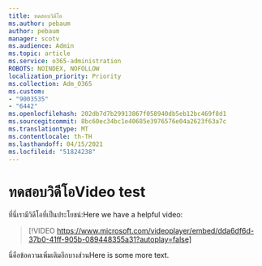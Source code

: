 ```yaml
---
title: ทดสอบวิดีโอ
ms.author: pebaum
author: pebaum
manager: scotv
ms.audience: Admin
ms.topic: article
ms.service: o365-administration
ROBOTS: NOINDEX, NOFOLLOW
localization_priority: Priority
ms.collection: Adm_O365
ms.custom:
- "9003535"
- "6442"
ms.openlocfilehash: 202db7d7b29913867f058940db5eb12bc469f8d1
ms.sourcegitcommit: 8bc60ec34bc1e40685e3976576e04a2623f63a7c
ms.translationtype: MT
ms.contentlocale: th-TH
ms.lasthandoff: 04/15/2021
ms.locfileid: "51824238"
---
```

# <a name="video-test"></a><span data-ttu-id="24795-102">ทดสอบวิดีโอ</span><span class="sxs-lookup"><span data-stu-id="24795-102">Video test</span></span>

<span data-ttu-id="24795-103">ที่นี่เรามีวิดีโอที่เป็นประโยชน์:</span><span class="sxs-lookup"><span data-stu-id="24795-103">Here we have a helpful video:</span></span>

>[!VIDEO https://www.microsoft.com/videoplayer/embed/dda6df6d-37b0-41ff-905b-089448355a31?autoplay=false]

<span data-ttu-id="24795-104">นี่คือข้อความเพิ่มเติมอีกบางส่วน</span><span class="sxs-lookup"><span data-stu-id="24795-104">Here is some more text.</span></span>
